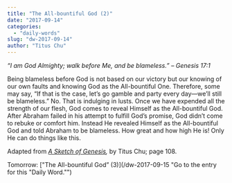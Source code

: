 ```yaml
---
title: "The All-bountiful God (2)"
date: "2017-09-14"
categories: 
  - "daily-words"
slug: "dw-2017-09-14"
author: "Titus Chu"
---
```


_“I am God Almighty; walk before Me, and be blameless.”_ _– Genesis 17:1_

Being blameless before God is not based on our victory but our knowing of our own faults and knowing God as the All-bountiful One. Therefore, some may say, “If that is the case, let’s go gamble and party every day—we’ll still be blameless.” No. That is indulging in lusts. Once we have expended all the strength of our flesh, God comes to reveal Himself as the All-bountiful God. After Abraham failed in his attempt to fulfill God’s promise, God didn’t come to rebuke or comfort him. Instead He revealed Himself as the All-bountiful God and told Abraham to be blameless. How great and how high He is! Only He can do things like this.

Adapted from _[A Sketch of Genesis](/book-gen-sketch "Go to the listing for this book."),_ by Titus Chu; page 108.

Tomorrow: ["The All-bountiful God” (3)](/dw-2017-09-15 "Go to the entry for this "Daily Word."")
